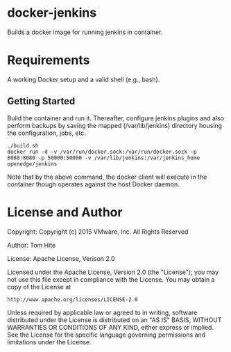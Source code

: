# docker-jenkins

Builds a docker image for running jenkins in container.

# Requirements

A working Docker setup and a valid shell (e.g., bash).

## Getting Started
Build the container and run it. Thereafter, configure jenkins plugins and also perform backups by saving the mapped (/var/lib/jenkins) directory housing the configuration, jobs, etc.

```
./build.sh
docker run -d -v /var/run/docker.sock:/var/run/docker.sock -p 8080:8080 -p 50000:50000 -v /var/lib/jenkins:/var/jenkins_home openedge/jenkins
```
Note that by the above command, the docker client will execute in the container
though operates against the host Docker daemon.

# License and Author

Copyright: Copyright (c) 2015 VMware, Inc. All Rights Reserved

Author: Tom Hite

License: Apache License, Verison 2.0

Licensed under the Apache License, Version 2.0 (the "License");
you may not use this file except in compliance with the License.
You may obtain a copy of the License at

    http://www.apache.org/licenses/LICENSE-2.0

Unless required by applicable law or agreed to in writing, software
distributed under the License is distributed on an "AS IS" BASIS,
WITHOUT WARRANTIES OR CONDITIONS OF ANY KIND, either express or implied.
See the License for the specific language governing permissions and
limitations under the License.

